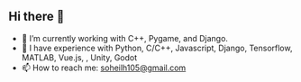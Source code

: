 ## Hi there 👋
- 🔭 I’m currently working with C++, Pygame, and Django.
- 💼 I have experience with Python, C/C++, Javascript, Django, Tensorflow, MATLAB, Vue.js, , Unity, Godot
- 📫 How to reach me: soheilh105@gmail.com
<!--
**soheilh/soheilh** is a ✨ _special_ ✨ repository because its `README.md` (this file) appears on your GitHub profile.

Here are some ideas to get you started:

- 🔭 I’m currently working on ...
- 🌱 I’m currently learning ...
- 👯 I’m looking to collaborate on ...
- 🤔 I’m looking for help with ...
- 💬 Ask me about ...
- 📫 How to reach me: ...
- 😄 Pronouns: ...
- ⚡ Fun fact: ...
-->
